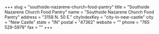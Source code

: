 +++
slug = "southside-nazarene-church-food-pantry"
title = "Southside Nazarene Church Food Pantry"
name = "Southside Nazarene Church Food Pantry"
address = "3158 N. 50 E."
cityIndexKey = "city-in-new-castle"
city = "New Castle"
state = "IN"
postal = "47362"
website = ""
phone = "765 529-5979"
fax = ""
+++
